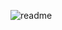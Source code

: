 ![readme](https://user-images.githubusercontent.com/67286282/104095280-c897af00-5274-11eb-93cd-ed5bcf8753af.jpg)



